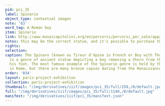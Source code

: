 ```yaml
---
pid: pci_35
label: Spinario
object_type: contextual images
note: '63'
word_tag: A Roman boy
item: Spinario
link: http://www.museicapitolini.org/en/percorsi/percorsi_per_sale/appartamento_dei_conservatori/sala_dei_trionfi/spinario
notes: this may be the correct statue, and it's possible to purchase the image
rights: 
selection: 
caption: The Spinaro (known as Tireur d'épine in French or Boy with Thorn in English)
  is a genre of ancient statue depicting a boy removing a thorn from the bottom of
  his foot. The most famous example of the Spinario genre is held by the Musei Capitolini
  in Rome, but there are many bronze copies dating from the Renaissance onwards.
order: '034'
layout: paris-project-exhibition
collection: paris-project-exhibition
thumbnail: "/img/derivatives/iiif/images/pci_35/full/250,/0/default.jpg"
full: "/img/derivatives/iiif/images/pci_35/full/1140,/0/default.jpg"
manifest: "/img/derivatives/iiif/pci_35/manifest.json"
---
```

